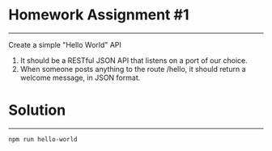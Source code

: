 # Homework Assignment #1
----------
Create a simple "Hello World" API
1. It should be a RESTful JSON API that listens on a port of our choice.
2. When someone posts anything to the route /hello, it should return a welcome message, in JSON format.

# Solution
----------
`npm run hello-world`
